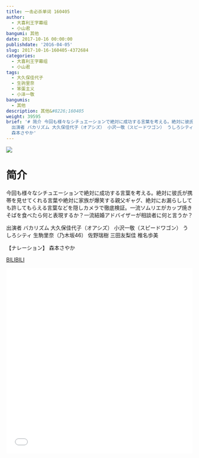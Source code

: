 ```yaml
---
title: 一击必杀单词 160405
author:
  - 大喜利王字幕组
  - 小山君
bangumi: 其他
date: 2017-10-16 00:00:00
publishdate: '2016-04-05'
slug: 2017-10-16-160405-4372684
categories:
  - 大喜利王字幕组
  - 小山君
tags:
  - 大久保佳代子
  - 生驹里奈
  - 笨蛋主义
  - 小泽一敬
bangumis:
  - 其他
description: 其他&#8226;160405
weight: 39595
brief: '# 简介 今回も様々なシチュエーションで絶対に成功する言葉を考える。絶対に彼氏が携帯を見せてくれる言葉や絶対に家族が爆笑する親父ギャグ、絶対にお漏らししても許してもらえる言葉などを隠しカメラで徹底検証。一流ソムリエがカップ焼きそばを食べたら何と表現するか？一流結婚アドバイザーが相談者に何と言うか？
  出演者 バカリズム 大久保佳代子（オアシズ） 小沢一敬（スピードワゴン） うしろシティ 生駒里奈（乃木坂46） 佐野瑞樹 三田友梨佳 椎名歩美 【ナレーション】
  森本さやか'
---
```


![](https://i.imgur.com/cNklmdm.jpg)

# 简介  
 今回も様々なシチュエーションで絶対に成功する言葉を考える。絶対に彼氏が携帯を見せてくれる言葉や絶対に家族が爆笑する親父ギャグ、絶対にお漏らししても許してもらえる言葉などを隠しカメラで徹底検証。一流ソムリエがカップ焼きそばを食べたら何と表現するか？一流結婚アドバイザーが相談者に何と言うか？


出演者 バカリズム  大久保佳代子（オアシズ）  小沢一敬（スピードワゴン）  うしろシティ  生駒里奈（乃木坂46） 佐野瑞樹  三田友梨佳  椎名歩美 


【ナレーション】 森本さやか

  [BILIBILI](https://www.bilibili.com/video/av4372684/)


<div class="vcontainer">  <iframe class='video' src="//www.bilibili.com/blackboard/player.html?aid=4372684" width="100%" height="500" frameborder="0" allowfullscreen="allowfullscreen"></iframe></div>
